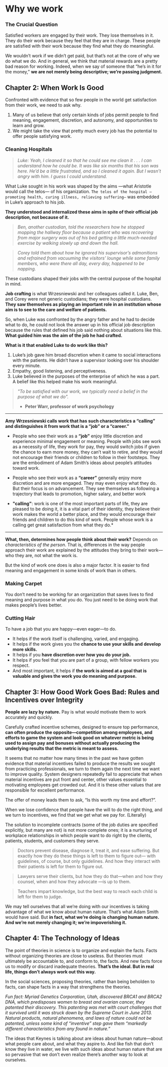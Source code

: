 # Why we work

### The Crucial Question

Satisfied workers are engaged by their work. They lose themselves in it. They do their work because they feel that they are in charge. These people are satisfied with their work because they find what they do meaningful.

We wouldn’t work if we didn’t get paid, but that’s not at the core of why we do what we do. And in general, we think that material rewards are a pretty bad reason for working. Indeed, when we say of someone that “he’s in it for the money,” **we are not merely being descriptive; we’re passing judgment.**

## Chapter 2: When Work Is Good

Confronted with evidence that so few people in the world get satisfaction from their work, we need to ask why. 
1. Many of us believe that only certain kinds of jobs permit people to find meaning, engagement, discretion, and autonomy, and opportunities to learn and grow.
2. We might take the view that pretty much every job has the potential to offer people satisfying work. 

### Cleaning Hospitals

> *Luke: Yeah, I cleaned it so that he could see me clean it . . . I can understand how he could be. It was like six months that his son was here. He’d be a little frustrated, and so I cleaned it again. But I wasn’t angry with him. I guess I could understand.*

What Luke sought in his work was shaped by the aims —what Aristotle would call the telos— of his organization. `The telos of the hospital —promoting health, curing illness, relieving suffering—` was embedded in Luke’s approach to his job. 

**They understood and internalized these aims in spite of their official job description, not because of it.**

> *Ben, another custodian, told the researchers how he stopped mopping the hallway floor because a patient who was recovering from major surgery was out of his bed getting a little much-needed exercise by walking slowly up and down the hall.*

> *Corey told them about how he ignored his supervisor’s admonitions and refrained from vacuuming the visitors’ lounge while some family members, who were there all day, every day, happened to be napping.*

These custodians shaped their jobs with the central purpose of the hospital in mind.

**Job crafting** is what Wrzesniewski and her colleagues called it. Luke, Ben, and Corey were not generic custodians; they were hospital custodians. **They saw themselves as playing an important role in an institution whose aim is to see to the care and welfare of patients.**

So, when Luke was confronted by the angry father and he had to decide what to do, he could not look the answer up in his official job description because the rules that defined his job said nothing about situations like this. **What guided him was the aim of the job he had crafted.**

**What is it that enabled Luke to do work like this?**
1. Luke’s job gave him broad discretion when it came to social interactions with the patients. He didn’t have a supervisor looking over his shoulder every minute.
2. Empathy, good listening, and perceptiveness.
3. Luke believed in the purposes of the enterprise of which he was a part. A belief like this helped make his work meaningful.

> *"To be satisfied with our work, we typically need a belief in the purpose of what we do".*
> - **Peter Warr, professor of work psychology**

---
**Amy Wrzesniewski calls work that has such characteristics a “calling” and distinguishes it from work that is a “job” or a “career.”**

- People who see their work as a **“job”** enjoy little discretion and experience minimal engagement or meaning. People with jobs see work as a necessity of life, they work for pay, they would switch jobs if given the chance to earn more money, they can’t wait to retire, and they would not encourage their friends or children to follow in their footsteps. They are the embodiment of Adam Smith’s ideas about people’s attitudes toward work.

- People who see their work as a **“career”** generally enjoy more discretion and are more engaged. They may even enjoy what they do. But their focus is on advancement. They see themselves as following a trajectory that leads to promotion, higher salary, and better work

- **"calling"**: work is one of the most important parts of life, they are pleased to be doing it, it is a vital part of their identity, they believe their work makes the world a better place, and they would encourage their friends and children to do this kind of work. People whose work is a calling get great satisfaction from what they do.*
---

**What, then, determines how people think about their work?**
Depends on *characteristics of the person*. That is, differences in the way people approach their work are explained by the attitudes they bring to their work—who they are, not what the work is. 

But the kind of work one does is also a major factor. It is easier to find meaning and engagement in some kinds of work than in others.

### Making Carpet

You don’t need to be working for an organization that saves lives to find meaning and purpose in what you do. You just need to be doing work that makes people’s lives better.

### Cutting Hair

To have a job that you are happy—even eager—to do.
- It helps if the work itself is challenging, varied, and engaging.
- It helps if the work gives you the **chance to use your skills and develop more skills.** 
- It helps if you **have discretion over how you do your job.**
- It helps if you feel that you are part of a group, with fellow workers you respect. 
- And most important, it helps if **the work is aimed at a goal that is valuable and gives the work you do meaning and purpose.**

## Chapter 3: How Good Work Goes Bad: Rules and Incentives over Integrity

**People are lazy by nature.** Pay is what would motivate them to work accurately and quickly.

Carefully crafted incentive schemes, designed to ensure top performance, **can often produce the opposite—competition among employees, and efforts to game the system and look good on whatever metric is being used to assign pay and bonuses without actually producing the underlying results that the metric is meant to assess.**

It seems that no matter how many times in the past we have gotten evidence that material incentives failed to produce the results we sought from practicing professionals, we turn to them again the next time we want to improve quality. System designers repeatedly fail to appreciate that when material incentives are put front and center, other values essential to motivating employees get crowded out. And it is these other values that are responsible for excellent performance.

The offer of money leads them to ask, “Is this worth my time and effort?”.

When we lose confidence that people have the will to do the right thing, and we turn to incentives, we find that we get what we pay for. (Literally)

The solution to incomplete contracts (some of the job duties are specified explicitly, but many are not) is not more complete ones; it is a nurturing of workplace relationships in which people want to do right by the clients, patients, students, and customers they serve.

> Doctors prevent disease, diagnose it, treat it, and ease suffering. But exactly how they do these things is left to them to figure out— with guidelines, of course, but only guidelines. And how they interact with their patients is left for them to figure out.

> Lawyers serve their clients, but how they do that—when and how they counsel, when and how they advocate —is up to them.

> Teachers impart knowledge, but the best way to reach each child is left for them to judge.

We may tell ourselves that all we’re doing with our incentives is taking advantage of what we know about human nature. That’s what Adam Smith would have said. But **in fact, what we’re doing is changing human nature. And we’re not merely changing it; we’re impoverishing it.**

## Chapter 4: The Technology of Ideas

The point of theories in science is to organize and explain the facts. Facts without organizing theories are close to useless. But theories must ultimately be accountable to, and conform to, the facts. And new facts force us to modify or discard inadequate theories. **That’s the ideal. But in real life, things don’t always work out this way.**

In the social sciences, proposing theories, rather than being beholden to facts, can shape facts in a way that strengthens the theories. 

*Fun fact: Myriad Genetics Corporation, Utah, discovered BRCA1 and BRCA2 DNA, which predisposes women to breast and ovarian cancer, they patented their discovery. This patenting was met with court challenges that it survived until it was struck down by the Supreme Court in June 2013. Natural products, natural phenomena, and laws of nature could not be patented, unless some kind of “inventive” step gave them “markedly different characteristics from any found in nature.”* 

The ideas that Keynes is talking about are ideas about human nature—about what people care about, and what they aspire to. And like fish that don’t know they live in water, we live with such ideas about human nature that are so pervasive that we don’t even realize there’s another way to look at ourselves.
